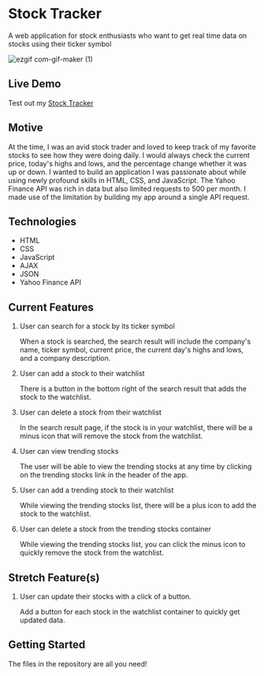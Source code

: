 # Stock Tracker

A web application for stock enthusiasts who want to get real time data on stocks using their ticker symbol

![ezgif com-gif-maker (1)](https://user-images.githubusercontent.com/82472092/128269860-06a70b3a-b37d-4de6-a6a4-52b1edc6fcb7.gif)


## Live Demo

Test out my [Stock Tracker](https://mosesr-kim.github.io/stock-tracker/)

## Motive

At the time, I was an avid stock trader and loved to keep track of my favorite stocks to see how they were doing daily.
I would always check the current price, today's highs and lows, and the percentage change whether it was up or down.
I wanted to build an application I was passionate about while using newly profound skills in HTML, CSS, and JavaScript.
The Yahoo Finance API was rich in data but also limited requests to 500 per month. I made use of the limitation by building my app around a single API request.


## Technologies

- HTML
- CSS
- JavaScript
- AJAX
- JSON
- Yahoo Finance API

## Current Features

1. User can search for a stock by its ticker symbol

   When a stock is searched, the search result will include the company's name, ticker symbol, current price, the current day's highs and lows, and a company description.

2. User can add a stock to their watchlist

   There is a button in the bottom right of the search result that adds the stock to the watchlist.

3. User can delete a stock from their watchlist

   In the search result page, if the stock is in your watchlist, there will be a minus icon that will remove the stock from the watchlist.

4. User can view trending stocks

   The user will be able to view the trending stocks at any time by clicking on the trending stocks link in the header of the app.

5. User can add a trending stock to their watchlist

   While viewing the trending stocks list, there will be a plus icon to add the stock to the watchlist.

6. User can delete a stock from the trending stocks container

   While viewing the trending stocks list, you can click the minus icon to quickly remove the stock from the watchlist.

## Stretch Feature(s)

1. User can update their stocks with a click of a button.
   
   Add a button for each stock in the watchlist container to quickly get updated data.
   
## Getting Started

The files in the repository are all you need!
